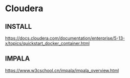 # Cloudera   

## INSTALL
https://docs.cloudera.com/documentation/enterprise/5-13-x/topics/quickstart_docker_container.html    


## IMPALA    
https://www.w3cschool.cn/impala/impala_overview.html   
